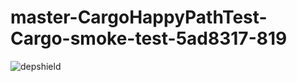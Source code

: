 # master-CargoHappyPathTest-Cargo-smoke-test-5ad8317-819

![depshield](https://ci.dev.depshield.sonatype.org/badges/depshield-ci/master-CargoHappyPathTest-Cargo-smoke-test-5ad8317-819/depshield.svg)